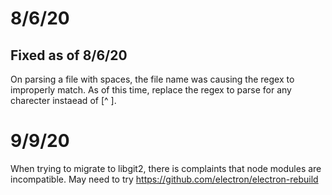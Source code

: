 # 8/6/20
## Fixed as of 8/6/20
On parsing a file with spaces, the file name was causing the regex to improperly match. As of this time, replace the regex to parse for any charecter instaead of [^ ].

# 9/9/20
When trying to migrate to libgit2, there is complaints that node modules are incompatible. May need to try https://github.com/electron/electron-rebuild
